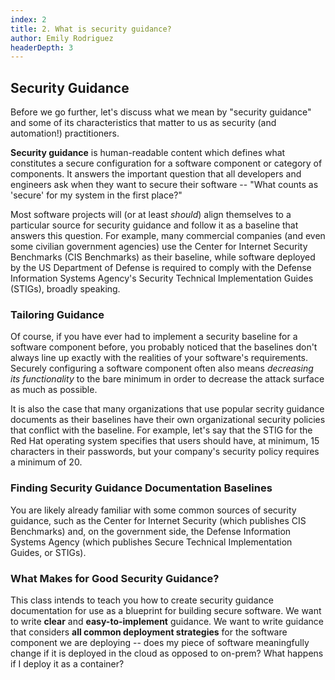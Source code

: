 ```yaml
---
index: 2
title: 2. What is security guidance?
author: Emily Rodriguez
headerDepth: 3
---
```


## Security Guidance

Before we go further, let's discuss what we mean by "security guidance" and some of its characteristics that matter to us as security (and automation!) practitioners.

**Security guidance** is human-readable content which defines what constitutes a secure configuration for a software component or category of components. It answers the important question that all developers and engineers ask when they want to secure their software -- "What counts as 'secure' for my system in the first place?"

Most software projects will (or at least *should*) align themselves to a particular source for security guidance and follow it as a baseline that answers this question. For example, many commercial companies (and even some civilian government agencies) use the Center for Internet Security Benchmarks (CIS Benchmarks) as their baseline, while software deployed by the US Department of Defense is required to comply with the Defense Information Systems Agency's Security Technical Implementation Guides (STIGs), broadly speaking. 

### Tailoring Guidance

Of course, if you have ever had to implement a security baseline for a software component before, you probably noticed that the baselines don't always line up exactly with the realities of your software's requirements. Securely configuring a software component often also means *decreasing its functionality* to the bare minimum in order to decrease the attack surface as much as possible.

It is also the case that many organizations that use popular secrity guidance documents as their baselines have their own organizational security policies that conflict with the baseline. For example, let's say that the STIG for the Red Hat operating system specifies that users should have, at minimum, 15 characters in their passwords, but your company's security policy requires a minimum of 20. 

### Finding Security Guidance Documentation Baselines

You are likely already familiar with some common sources of security guidance, such as the Center for Internet Security (which publishes CIS Benchmarks) and, on the government side, the Defense Information Systems Agency (which publishes Secure Technical Implementation Guides, or STIGs). 






### What Makes for Good Security Guidance?

This class intends to teach you how to create security guidance documentation for use as a blueprint for building secure software. We want to write **clear** and **easy-to-implement** guidance. We want to write guidance that considers **all common deployment strategies** for the software component we are deploying -- does my piece of software meaningfully change if it is deployed in the cloud as opposed to on-prem? What happens if I deploy it as a container?



